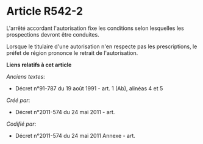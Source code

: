 # Article R542-2

L'arrêté accordant l'autorisation fixe les conditions selon lesquelles les prospections devront être conduites.

Lorsque le titulaire d'une autorisation n'en respecte pas les prescriptions, le préfet de région prononce le retrait de
l'autorisation.

**Liens relatifs à cet article**

_Anciens textes_:

  - Décret n°91-787 du 19 août 1991 - art. 1 (Ab), alinéas 4 et 5

_Créé par_:

  - Décret n°2011-574 du 24 mai 2011  - art.

_Codifié par_:

  - Décret n°2011-574 du 24 mai 2011 Annexe - art.
